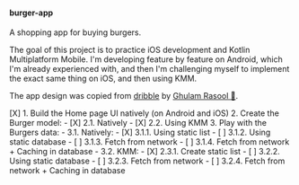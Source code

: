 #### burger-app

A shopping app for buying burgers.

The goal of this project is to practice iOS development and Kotlin Multiplatform Mobile.
I'm developing feature by feature on Android, which I'm already experienced with, and then
I'm challenging myself to implement the exact same thing on iOS, and then using KMM.

The app design was copied from [dribble](https://dribbble.com/shots/14952712-Food-Mobile-App-Design/attachments/6670047?mode=media) by [Ghulam Rasool 🚀](https://dribbble.com/ghulaam-rasool).

[X] 1. Build the Home page UI natively (on Android and iOS)
2. Create the Burger model: 
    - [X] 2.1. Natively
    - [X] 2.2. Using KMM
3. Play with the Burgers data:
    - 3.1. Natively:
        - [X] 3.1.1. Using static list
        - [ ] 3.1.2. Using static database
        - [ ] 3.1.3. Fetch from network
        - [ ] 3.1.4. Fetch from network + Caching in database
    - 3.2. KMM:
        - [X] 2.3.1. Create static list
        - [ ] 3.2.2. Using static database
        - [ ] 3.2.3. Fetch from network
        - [ ] 3.2.4. Fetch from network + Caching in database
